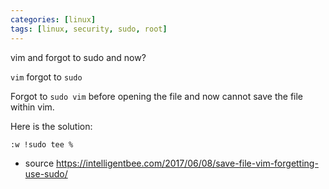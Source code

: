```yaml
---
categories: [linux]
tags: [linux, security, sudo, root]
---
```


vim and forgot to sudo and now?

`vim` forgot to `sudo`

Forgot to `sudo vim` before opening the file and now cannot save the file within vim.

Here is the solution:

`:w !sudo tee %`

- source <https://intelligentbee.com/2017/06/08/save-file-vim-forgetting-use-sudo/>
